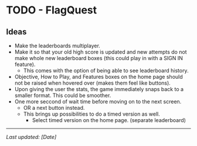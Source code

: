 # TODO - FlagQuest

## Ideas
- Make the leaderboards multiplayer.
- Make it so that your old high score is updated and new attempts do not make whole new leaderboard boxes (this could play in with a SIGN IN feature).
    - This comes with the option of being able to see leaderboard history.
- Objective, How to Play, and Features boxes on the home page should not be raised when hovered over (makes them feel like buttons).
- Upon giving the user the stats, the game immediately snaps back to a smaller format. This could be smoother.
- One more seccond of wait time before moving on to the next screen.
    - OR a next button instead.
    - This brings up possibilities to do a timed version as well.
        - Select timed version on the home page. (separate leaderboard)



---
*Last updated: [Date]* 